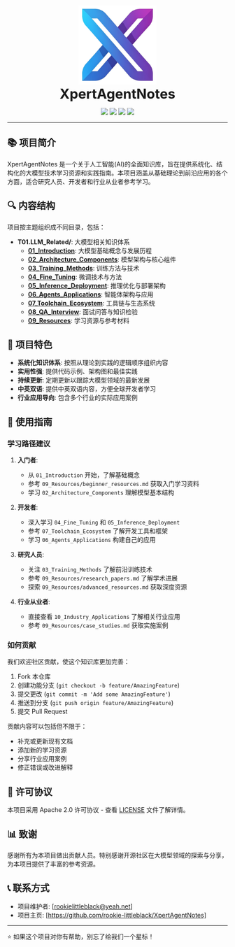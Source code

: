 <p align="center">
  <img src="XImages/20250424-1121_Assets/v3.png" alt="XpertAgentNotes Logo" width="180"/><br>
  <span style="font-size:2.2em; font-weight:bold;">XpertAgentNotes</span>
</p>

<p align="center">
    <img src="https://img.shields.io/badge/python-3.10-5be.svg">
    <img src="https://img.shields.io/badge/pytorch-%E2%89%A52.0-orange.svg">
    <a href="https://github.com/rookie-littleblack/XpertAgentNotes/blob/main/LICENSE"><img src="https://img.shields.io/github/license/modelscope/swift"></a>
    <a href="https://github.com/rookie-littleblack/XpertAgentNotes/pulls"><img src="https://img.shields.io/badge/PR-welcome-55EB99.svg"></a>
</p>

---

## 📚 项目简介

XpertAgentNotes 是一个关于人工智能(AI)的全面知识库，旨在提供系统化、结构化的大模型技术学习资源和实践指南。本项目涵盖从基础理论到前沿应用的各个方面，适合研究人员、开发者和行业从业者参考学习。

## 🔍 内容结构

项目按主题组织成不同目录，包括：

- **T01.LLM_Related/**: 大模型相关知识体系
  - **[01_Introduction](T01.LLM_Related/01_Introduction.md)**: 大模型基础概念与发展历程
  - **[02_Architecture_Components](T01.LLM_Related/02_Architecture_Components.md)**: 模型架构与核心组件
  - **[03_Training_Methods](T01.LLM_Related/03_Training_Methods.md)**: 训练方法与技术
  - **[04_Fine_Tuning](T01.LLM_Related/04_Fine_Tuning.md)**: 微调技术与方法
  - **[05_Inference_Deployment](T01.LLM_Related/05_Inference_Deployment.md)**: 推理优化与部署架构
  - **[06_Agents_Applications](T01.LLM_Related/06_Agents_Applications.md)**: 智能体架构与应用
  - **[07_Toolchain_Ecosystem](T01.LLM_Related/07_Toolchain_Ecosystem.md)**: 工具链与生态系统
  - **[08_QA_Interview](T01.LLM_Related/08_QA_Interview.md)**: 面试问答与知识检验
  - **[09_Resources](T01.LLM_Related/09_Resources.md)**: 学习资源与参考材料

## 🌟 项目特色

- **系统化知识体系**: 按照从理论到实践的逻辑顺序组织内容
- **实用性强**: 提供代码示例、架构图和最佳实践
- **持续更新**: 定期更新以跟踪大模型领域的最新发展
- **中英双语**: 提供中英双语内容，方便全球开发者学习
- **行业应用导向**: 包含多个行业的实际应用案例

## 🚀 使用指南

### 学习路径建议

1. **入门者**:
   - 从 `01_Introduction` 开始，了解基础概念
   - 参考 `09_Resources/beginner_resources.md` 获取入门学习资料
   - 学习 `02_Architecture_Components` 理解模型基本结构

2. **开发者**:
   - 深入学习 `04_Fine_Tuning` 和 `05_Inference_Deployment`
   - 参考 `07_Toolchain_Ecosystem` 了解开发工具和框架
   - 学习 `06_Agents_Applications` 构建自己的应用

3. **研究人员**:
   - 关注 `03_Training_Methods` 了解前沿训练技术
   - 参考 `09_Resources/research_papers.md` 了解学术进展
   - 探索 `09_Resources/advanced_resources.md` 获取深度资源

4. **行业从业者**:
   - 直接查看 `10_Industry_Applications` 了解相关行业应用
   - 参考 `09_Resources/case_studies.md` 获取实施案例

### 如何贡献

我们欢迎社区贡献，使这个知识库更加完善：

1. Fork 本仓库
2. 创建功能分支 (`git checkout -b feature/AmazingFeature`)
3. 提交更改 (`git commit -m 'Add some AmazingFeature'`)
4. 推送到分支 (`git push origin feature/AmazingFeature`)
5. 提交 Pull Request

贡献内容可以包括但不限于：
- 补充或更新现有文档
- 添加新的学习资源
- 分享行业应用案例
- 修正错误或改进解释

## 📝 许可协议

本项目采用 Apache 2.0 许可协议 - 查看 [LICENSE](LICENSE) 文件了解详情。

## 📊 致谢

感谢所有为本项目做出贡献人员。特别感谢开源社区在大模型领域的探索与分享，为本项目提供了丰富的参考资源。

## 📞 联系方式

- 项目维护者: [rookielittleblack@yeah.net]
- 项目主页: [https://github.com/rookie-littleblack/XpertAgentNotes]

---

⭐ 如果这个项目对你有帮助，别忘了给我们一个星标！

